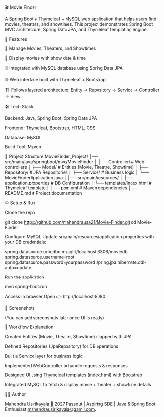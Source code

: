 🎬 Movie Finder

A Spring Boot + Thymeleaf + MySQL web application that helps users find movies, theaters, and showtimes.
This project demonstrates Spring Boot MVC architecture, Spring Data JPA, and Thymeleaf templating engine.

🚀 Features

🎥 Manage Movies, Theaters, and Showtimes

📅 Display movies with show date & time

🗄️ Integrated with MySQL database using Spring Data JPA

🌐 Web interface built with Thymeleaf + Bootstrap

🏗️ Follows layered architecture: Entity → Repository → Service → Controller → View

🛠️ Tech Stack

Backend: Java, Spring Boot, Spring Data JPA

Frontend: Thymeleaf, Bootstrap, HTML, CSS

Database: MySQL

Build Tool: Maven

📂 Project Structure
MovieFinder_Project/
│── src/main/java/springboot/mvc/MovieFinder
│   ├── Controller/         # Web controllers
│   ├── Model/              # Entities (Movie, Theatre, Showtime)
│   ├── Repository/         # JPA Repositories
│   ├── Service/            # Business logic
│   └── MovieFinderApplication.java
│
│── src/main/resources/
│   ├── application.properties  # DB Configuration
│   └── templates/index.html    # Thymeleaf template
│
│── pom.xml                # Maven dependencies
│── README.md              # Project documentation

⚙️ Setup & Run

Clone the repo

git clone https://github.com/mahendrausa21/Movie-Finder.git
cd Movie-Finder


Configure MySQL
Update src/main/resources/application.properties with your DB credentials:

spring.datasource.url=jdbc:mysql://localhost:3306/moviedb
spring.datasource.username=root
spring.datasource.password=yourpassword
spring.jpa.hibernate.ddl-auto=update


Run the application

mvn spring-boot:run


Access in browser
Open 👉 http://localhost:8080

📸 Screenshots

(You can add screenshots later once UI is ready)

📖 Workflow Explanation

Created Entities (Movie, Theatre, Showtime) mapped with JPA

Defined Repositories (JpaRepository) for DB operations

Built a Service layer for business logic

Implemented WebController to handle requests & responses

Designed UI using Thymeleaf templates (index.html) with Bootstrap

Integrated MySQL to fetch & display movie + theater + showtime details

👨‍💻 Author

Mahendra Usirikayala
📌 2027 Passout | Aspiring SDE | Java & Spring Boot Enthusiast
mahendrausirikayala@gamil.com.
